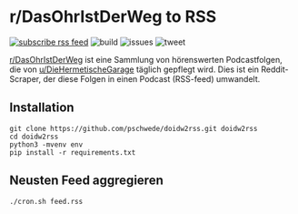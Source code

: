 # r/DasOhrIstDerWeg to RSS

[![subscribe rss feed](https://img.shields.io/badge/%F0%9F%94%8A%20RSS-subscribe-orange)](https://github.com/pschwede/doidw2rss/raw/master/feed.rss) ![build](https://github.com/pschwede/doidw2rss/workflows/build/badge.svg) ![issues](https://img.shields.io/github/issues/pschwede/doidw2rss) ![tweet](https://img.shields.io/twitter/url?style=social&url=https%3A%2F%2Fgithub.com%2Fpschwede%2Fdoidw2rss)

[r/DasOhrIstDerWeg](https://www.reddit.com/r/DasOhrIstDerWeg) ist eine Sammlung von hörenswerten Podcastfolgen, die von [u/DieHermetischeGarage](u/DieHemetischeGarage) täglich gepflegt wird.
Dies ist ein Reddit-Scraper, der diese Folgen in einen Podcast (RSS-feed) umwandelt.

## Installation

```
git clone https://github.com/pschwede/doidw2rss.git doidw2rss
cd doidw2rss
python3 -mvenv env
pip install -r requirements.txt
```

## Neusten Feed aggregieren
```
./cron.sh feed.rss
```
